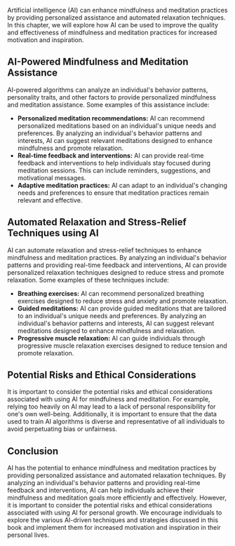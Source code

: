 
Artificial intelligence (AI) can enhance mindfulness and meditation practices by providing personalized assistance and automated relaxation techniques. In this chapter, we will explore how AI can be used to improve the quality and effectiveness of mindfulness and meditation practices for increased motivation and inspiration.

AI-Powered Mindfulness and Meditation Assistance
------------------------------------------------

AI-powered algorithms can analyze an individual's behavior patterns, personality traits, and other factors to provide personalized mindfulness and meditation assistance. Some examples of this assistance include:

* **Personalized meditation recommendations:** AI can recommend personalized meditations based on an individual's unique needs and preferences. By analyzing an individual's behavior patterns and interests, AI can suggest relevant meditations designed to enhance mindfulness and promote relaxation.
* **Real-time feedback and interventions:** AI can provide real-time feedback and interventions to help individuals stay focused during meditation sessions. This can include reminders, suggestions, and motivational messages.
* **Adaptive meditation practices:** AI can adapt to an individual's changing needs and preferences to ensure that meditation practices remain relevant and effective.

Automated Relaxation and Stress-Relief Techniques using AI
----------------------------------------------------------

AI can automate relaxation and stress-relief techniques to enhance mindfulness and meditation practices. By analyzing an individual's behavior patterns and providing real-time feedback and interventions, AI can provide personalized relaxation techniques designed to reduce stress and promote relaxation. Some examples of these techniques include:

* **Breathing exercises:** AI can recommend personalized breathing exercises designed to reduce stress and anxiety and promote relaxation.
* **Guided meditations:** AI can provide guided meditations that are tailored to an individual's unique needs and preferences. By analyzing an individual's behavior patterns and interests, AI can suggest relevant meditations designed to enhance mindfulness and relaxation.
* **Progressive muscle relaxation:** AI can guide individuals through progressive muscle relaxation exercises designed to reduce tension and promote relaxation.

Potential Risks and Ethical Considerations
------------------------------------------

It is important to consider the potential risks and ethical considerations associated with using AI for mindfulness and meditation. For example, relying too heavily on AI may lead to a lack of personal responsibility for one's own well-being. Additionally, it is important to ensure that the data used to train AI algorithms is diverse and representative of all individuals to avoid perpetuating bias or unfairness.

Conclusion
----------

AI has the potential to enhance mindfulness and meditation practices by providing personalized assistance and automated relaxation techniques. By analyzing an individual's behavior patterns and providing real-time feedback and interventions, AI can help individuals achieve their mindfulness and meditation goals more efficiently and effectively. However, it is important to consider the potential risks and ethical considerations associated with using AI for personal growth. We encourage individuals to explore the various AI-driven techniques and strategies discussed in this book and implement them for increased motivation and inspiration in their personal lives.
